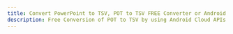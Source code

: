 ---title: Convert PowerPoint to TSV, POT to TSV FREE Converter or Android SDKdescription: Free Conversion of POT to TSV by using Android Cloud APIs & SDKs. Also Create, Edit & Render Microsoft Word & OpenOffice documents in the Cloud.---